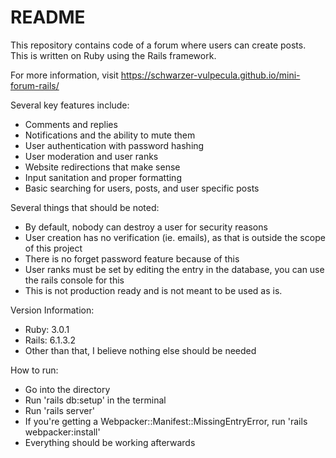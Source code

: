 # README

This repository contains code of a forum where users can create posts. This is written on Ruby using the Rails framework.

For more information, visit https://schwarzer-vulpecula.github.io/mini-forum-rails/

Several key features include:

* Comments and replies
* Notifications and the ability to mute them
* User authentication with password hashing
* User moderation and user ranks
* Website redirections that make sense
* Input sanitation and proper formatting
* Basic searching for users, posts, and user specific posts

Several things that should be noted:

* By default, nobody can destroy a user for security reasons
* User creation has no verification (ie. emails), as that is outside the scope of this project
* There is no forget password feature because of this
* User ranks must be set by editing the entry in the database, you can use the rails console for this
* This is not production ready and is not meant to be used as is.

Version Information:

* Ruby: 3.0.1
* Rails: 6.1.3.2
* Other than that, I believe nothing else should be needed

How to run:
* Go into the directory
* Run 'rails db:setup' in the terminal
* Run 'rails server'
* If you're getting a Webpacker::Manifest::MissingEntryError, run 'rails webpacker:install'
* Everything should be working afterwards
